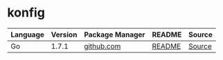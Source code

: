 # konfig

|Language|Version|Package Manager|README|Source|
|-|-|-|-|-|
|Go|1.7.1|[github.com](https://github.com/konfig-dev/splitit-go-sdk/go)|[README](https://github.com/konfig-dev/splitit-go-sdk/go#readme)|[Source](https://github.com/konfig-dev/splitit-go-sdk/go)|